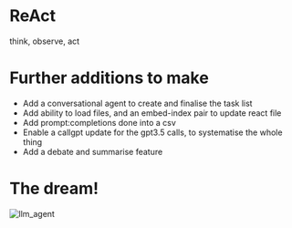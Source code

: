 # ReAct
think, observe, act

# Further additions to make
- Add a conversational agent to create and finalise the task list
- Add ability to load files, and an embed-index pair to update react file
- Add prompt:completions done into a csv
- Enable a callgpt update for the gpt3.5 calls, to systematise the whole thing
- Add a debate and summarise feature

# The dream!
![llm_agent](https://user-images.githubusercontent.com/20874969/230227402-f3d0e0af-32a7-430b-9c3c-0332b2175db7.jpg)
